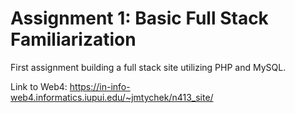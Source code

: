 # Assignment 1: Basic Full Stack Familiarization

First assignment building a full stack site utilizing PHP and MySQL.

Link to Web4: https://in-info-web4.informatics.iupui.edu/~jmtychek/n413_site/
